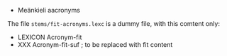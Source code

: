 

* Meänkieli aacronyms 

The file `stems/fit-acronyms.lexc` is a dummy file, with this comtent only:

 * LEXICON Acronym-fit 
 * XXX Acronym-fit-suf ;  to be replaced with fit content






